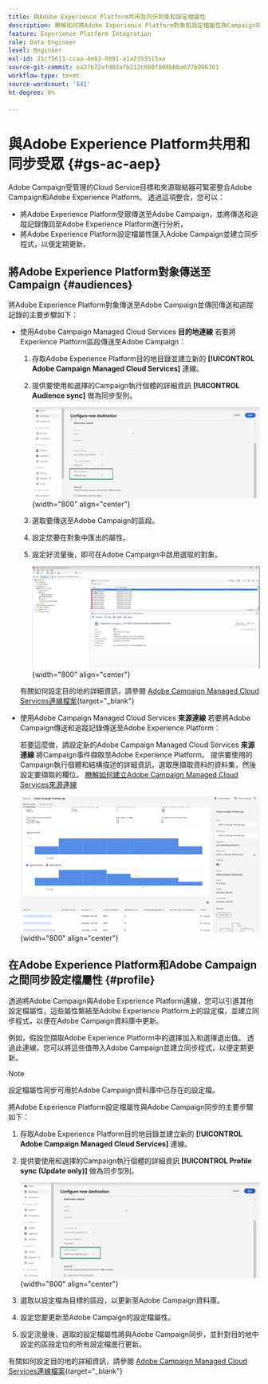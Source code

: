 ```yaml
---
title: 與Adobe Experience Platform共用及同步對象和設定檔屬性
description: 瞭解如何將Adobe Experience Platform對象和設定檔屬性與Campaign同步
feature: Experience Platform Integration
role: Data Engineer
level: Beginner
exl-id: 21cf5611-ccaa-4e83-8891-a1a2353515aa
source-git-commit: ea37b72efd03afb212c060f809b6ba077b996701
workflow-type: tm+mt
source-wordcount: '541'
ht-degree: 0%

---
```


# 與Adobe Experience Platform共用和同步受眾 {#gs-ac-aep}

Adobe Campaign受管理的Cloud Service目標和來源聯結器可緊密整合Adobe Campaign和Adobe Experience Platform。 透過這項整合，您可以：

* 將Adobe Experience Platform受眾傳送至Adobe Campaign，並將傳送和追蹤記錄傳回至Adobe Experience Platform進行分析，
* 將Adobe Experience Platform設定檔屬性匯入Adobe Campaign並建立同步程式，以便定期更新。

## 將Adobe Experience Platform對象傳送至Campaign {#audiences}

將Adobe Experience Platform對象傳送至Adobe Campaign並傳回傳送和追蹤記錄的主要步驟如下：

* 使用Adobe Campaign Managed Cloud Services **目的地連線** 若要將Experience Platform區段傳送至Adobe Campaign：

   1. 存取Adobe Experience Platform目的地目錄並建立新的 **[!UICONTROL Adobe Campaign Managed Cloud Services]** 連線。
   1. 提供要使用和選擇的Campaign執行個體的詳細資訊 **[!UICONTROL Audience sync]** 做為同步型別。

      ![](assets/aep-audience-sync.png){width="800" align="center"}

   1. 選取要傳送至Adobe Campaign的區段。
   1. 設定您要在對象中匯出的屬性。
   1. 設定好流量後，即可在Adobe Campaign中啟用選取的對象。

      ![](assets/aep-destination.png){width="800" align="center"}

  有關如何設定目的地的詳細資訊，請參閱 [Adobe Campaign Managed Cloud Services連線檔案](https://www.adobe.com/go/destinations-adobe-campaign-managed-cloud-services-en){target="_blank"}

* 使用Adobe Campaign Managed Cloud Services **來源連線** 若要將Adobe Campaign傳送和追蹤記錄傳送至Adobe Experience Platform：

  若要這麼做，請設定新的Adobe Campaign Managed Cloud Services **來源連線** 將Campaign事件擷取至Adobe Experience Platform。 提供要使用的Campaign執行個體和結構描述的詳細資訊，選取應擷取資料的資料集，然後設定要擷取的欄位。 [瞭解如何建立Adobe Campaign Managed Cloud Services來源連線](https://www.adobe.com/go/sources-campaign-ui-en)

  ![](assets/aep-logs.png){width="800" align="center"}

## 在Adobe Experience Platform和Adobe Campaign之間同步設定檔屬性 {#profile}

透過將Adobe Campaign與Adobe Experience Platform連線，您可以引進其他設定檔屬性，這些屬性繫結至Adobe Experience Platform上的設定檔，並建立同步程式，以便在Adobe Campaign資料庫中更新。

例如，假設您擷取Adobe Experience Platform中的選擇加入和選擇退出值。 透過此連線，您可以將這些值帶入Adobe Campaign並建立同步程式，以便定期更新。

>[!NOTE]
>
>設定檔屬性同步可用於Adobe Campaign資料庫中已存在的設定檔。

將Adobe Experience Platform設定檔屬性與Adobe Campaign同步的主要步驟如下：

1. 存取Adobe Experience Platform目的地目錄並建立新的 **[!UICONTROL Adobe Campaign Managed Cloud Services]** 連線。
1. 提供要使用和選擇的Campaign執行個體的詳細資訊 **[!UICONTROL Profile sync (Update only)]** 做為同步型別。

   ![](assets/aep-profile-sync.png){width="800" align="center"}

1. 選取以設定檔為目標的區段，以更新至Adobe Campaign資料庫。
1. 設定您要更新至Adobe Campaign的設定檔屬性。
1. 設定流量後，選取的設定檔屬性將與Adobe Campaign同步，並針對目的地中設定的區段定位的所有設定檔進行更新。

有關如何設定目的地的詳細資訊，請參閱 [Adobe Campaign Managed Cloud Services連線檔案](https://www.adobe.com/go/destinations-adobe-campaign-managed-cloud-services-en){target="_blank"}